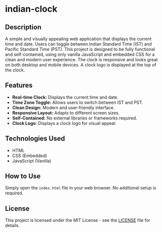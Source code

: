 # indian-clock

## Description

A simple and visually appealing web application that displays the current time and date. Users can toggle between Indian Standard Time (IST) and Pacific Standard Time (PST). This project is designed to be fully functional and self-contained, using only vanilla JavaScript and embedded CSS for a clean and modern user experience. The clock is responsive and looks great on both desktop and mobile devices. A clock logo is displayed at the top of the clock.

## Features

*   **Real-time Clock:** Displays the current time and date.
*   **Time Zone Toggle:** Allows users to switch between IST and PST.
*   **Clean Design:** Modern and user-friendly interface.
*   **Responsive Layout:** Adapts to different screen sizes.
*   **Self-Contained:** No external libraries or frameworks required.
*   **Clock Logo**: Displays a clock logo for visual appeal.

## Technologies Used

*   HTML
*   CSS (Embedded)
*   JavaScript (Vanilla)

## How to Use

Simply open the `index.html` file in your web browser. No additional setup is required.

## License

This project is licensed under the MIT License - see the [LICENSE](LICENSE) file for details.